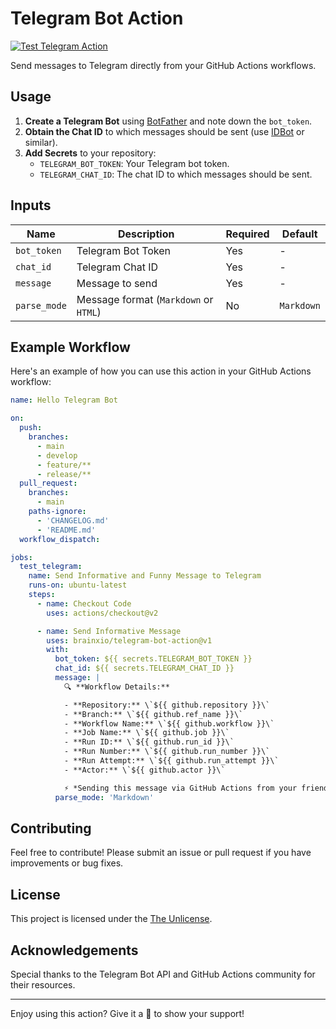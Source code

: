 # Telegram Bot Action

[![Test Telegram Action](https://github.com/brainxio/telegram-bot-action/actions/workflows/test.yml/badge.svg)](https://github.com/brainxio/telegram-bot-action/actions/workflows/test.yml)

Send messages to Telegram directly from your GitHub Actions workflows.

## Usage

1. **Create a Telegram Bot** using [BotFather](https://core.telegram.org/bots#botfather) and note down the `bot_token`.
2. **Obtain the Chat ID** to which messages should be sent (use [IDBot](https://telegram.me/myidbot) or similar).
3. **Add Secrets** to your repository:
   - `TELEGRAM_BOT_TOKEN`: Your Telegram bot token.
   - `TELEGRAM_CHAT_ID`: The chat ID to which messages should be sent.

## Inputs

| Name        | Description                                     | Required | Default   |
|-------------|-------------------------------------------------|----------|-----------|
| `bot_token` | Telegram Bot Token                              | Yes      | -         |
| `chat_id`   | Telegram Chat ID                                | Yes      | -         |
| `message`   | Message to send                                 | Yes      | -         |
| `parse_mode`| Message format (`Markdown` or `HTML`)           | No       | `Markdown`|

## Example Workflow

Here's an example of how you can use this action in your GitHub Actions workflow:

```yaml
name: Hello Telegram Bot

on:
  push:
    branches:
      - main
      - develop
      - feature/**
      - release/**
  pull_request:
    branches:
      - main
    paths-ignore:
      - 'CHANGELOG.md'
      - 'README.md'
  workflow_dispatch:

jobs:
  test_telegram:
    name: Send Informative and Funny Message to Telegram
    runs-on: ubuntu-latest
    steps:
      - name: Checkout Code
        uses: actions/checkout@v2

      - name: Send Informative Message
        uses: brainxio/telegram-bot-action@v1
        with:
          bot_token: ${{ secrets.TELEGRAM_BOT_TOKEN }}
          chat_id: ${{ secrets.TELEGRAM_CHAT_ID }}
          message: |
            🔍 **Workflow Details:**

            - **Repository:** \`${{ github.repository }}\`
            - **Branch:** \`${{ github.ref_name }}\`
            - **Workflow Name:** \`${{ github.workflow }}\`
            - **Job Name:** \`${{ github.job }}\`
            - **Run ID:** \`${{ github.run_id }}\`
            - **Run Number:** \`${{ github.run_number }}\`
            - **Run Attempt:** \`${{ github.run_attempt }}\`
            - **Actor:** \`${{ github.actor }}\`

            ⚡️ *Sending this message via GitHub Actions from your friendly neighborhood bot.*
          parse_mode: 'Markdown'
```

## Contributing

Feel free to contribute! Please submit an issue or pull request if you have improvements or bug fixes.

## License

This project is licensed under the [The Unlicense](LICENSE).

## Acknowledgements

Special thanks to the Telegram Bot API and GitHub Actions community for their resources.

---

Enjoy using this action? Give it a 🌟 to show your support!
